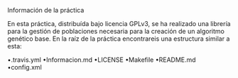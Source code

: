 Información de la práctica

En esta práctica, distribuída bajo licencia GPLv3, se ha realizado una librería para la gestión de  poblaciones necesaria para la
creación de un algoritmo genético base. 
En la raíz de la práctica encontrareis una estructura similar a esta:

•.travis.yml
•Informacion.md
•LICENSE
•Makefile
•README.md
•config.xml
